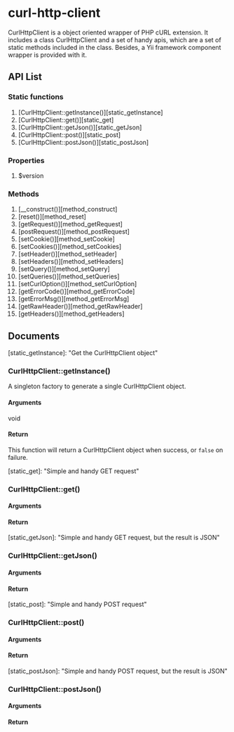 # curl-http-client


CurlHttpClient is a object oriented wrapper of PHP cURL extension. It includes
a class CurlHttpClient and a set of handy apis, which are a set of static methods included in the class. Besides, a Yii framework component wrapper is provided with it.

## API List

### Static functions

1. [CurlHttpClient::getInstance()][static_getInstance]
2. [CurlHttpClient::get()][static_get]
3. [CurlHttpClient::getJson()][static_getJson]
4. [CurlHttpClient::post()][static_post]
5. [CurlHttpClient::postJson()][static_postJson]

### Properties

1. $version

### Methods

1. [__construct()][method_construct]
2. [reset()][method_reset]
3. [getRequest()][method_getRequest]
4. [postRequest()][method_postRequest]
5. [setCookie()][method_setCookie]
6. [setCookies()][method_setCookies]
7. [setHeader()][method_setHeader]
8. [setHeaders()][method_setHeaders]
9. [setQuery()][method_setQuery]
10. [setQueries()][method_setQueries]
11. [setCurlOption()][method_setCurlOption]
12. [getErrorCode()][method_getErrorCode]
13. [getErrorMsg()][method_getErrorMsg]
14. [getRawHeader()][method_getRawHeader]
15. [getHeaders()][method_getHeaders]

## Documents

[static_getInstance]: "Get the CurlHttpClient object"
### CurlHttpClient::getInstance()

A singleton factory to generate a single CurlHttpClient object.

#### Arguments

void

#### Return

This function will return a CurlHttpClient object when success, or `false` on failure.

[static_get]: "Simple and handy GET request"
### CurlHttpClient::get()

#### Arguments

#### Return


[static_getJson]: "Simple and handy GET request, but the result is JSON"
### CurlHttpClient::getJson()

#### Arguments

#### Return

[static_post]: "Simple and handy POST request"
### CurlHttpClient::post()

#### Arguments

#### Return

[static_postJson]: "Simple and handy POST request, but the result is JSON"
### CurlHttpClient::postJson()

#### Arguments

#### Return
